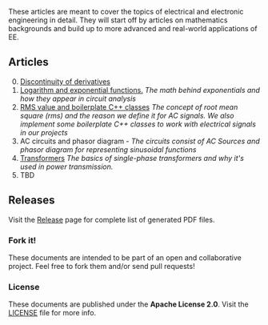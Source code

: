 These articles are meant to cover the topics of electrical and electronic engineering in detail. They will start off by articles on mathematics backgrounds and build up to more advanced and real-world applications of EE.

## Articles
0. [Discontinuity of derivatives](https://github.com/PowerNX/docs/releases/download/v0.1.1/0_Discontinuity_of_derivatives.pdf)
1. [Logarithm and exponential functions.](https://github.com/PowerNX/docs/releases/download/v0.1.1/1_Logarithm_and_exponential_functions.pdf)
*The math behind exponentials and how they appear in circuit analysis*
2. [RMS value and boilerplate C++ classes](https://github.com/PowerNX/docs/releases/download/v0.1.1/2_Rms_and_boilerplate_cpp_classes.pdf)
*The concept of root mean square (rms) and the reason we define it for AC signals. We also implement some boilerplate C++ classes to work with electrical signals in our projects* 
3. AC circuits and phasor diagram -
*The circuits consist of AC Sources and phasor diagram for representing sinusoidal functions*
4. [Transformers](https://github.com/PowerNX/docs/releases/download/v0.1.1/4_Transformers.pdf)
*The basics of single-phase transformers and why it's used in power transmission.*
5. TBD
## Releases
Visit the [Release](https://github.com/PowerNX/docs/releases/) page for complete list of generated PDF files.
### Fork it!
These documents are intended to be part of an open and collaborative project. Feel free to fork them and/or send pull requests!

### License
These documents are published under the **Apache License 2.0**. Visit the [LICENSE](https://github.com/blackreach/docs/blob/master/LICENSE) file for more info.

